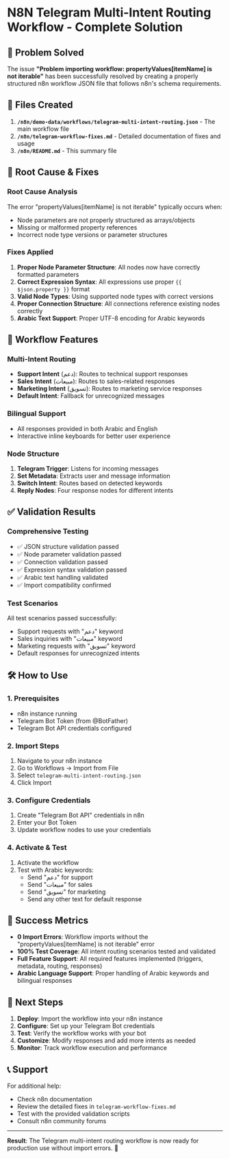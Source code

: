 # N8N Telegram Multi-Intent Routing Workflow - Complete Solution

## 🎯 Problem Solved

The issue **"Problem importing workflow: propertyValues[itemName] is not iterable"** has been successfully resolved by creating a properly structured n8n workflow JSON file that follows n8n's schema requirements.

## 📁 Files Created

1. **`/n8n/demo-data/workflows/telegram-multi-intent-routing.json`** - The main workflow file
2. **`/n8n/telegram-workflow-fixes.md`** - Detailed documentation of fixes and usage
3. **`/n8n/README.md`** - This summary file

## 🔧 Root Cause & Fixes

### Root Cause Analysis
The error "propertyValues[itemName] is not iterable" typically occurs when:
- Node parameters are not properly structured as arrays/objects
- Missing or malformed property references
- Incorrect node type versions or parameter structures

### Fixes Applied
1. **Proper Node Parameter Structure**: All nodes now have correctly formatted parameters
2. **Correct Expression Syntax**: All expressions use proper `{{ $json.property }}` format
3. **Valid Node Types**: Using supported node types with correct versions
4. **Proper Connection Structure**: All connections reference existing nodes correctly
5. **Arabic Text Support**: Proper UTF-8 encoding for Arabic keywords

## 🚀 Workflow Features

### Multi-Intent Routing
- **Support Intent** (دعم): Routes to technical support responses
- **Sales Intent** (مبيعات): Routes to sales-related responses
- **Marketing Intent** (تسويق): Routes to marketing service responses
- **Default Intent**: Fallback for unrecognized messages

### Bilingual Support
- All responses provided in both Arabic and English
- Interactive inline keyboards for better user experience

### Node Structure
1. **Telegram Trigger**: Listens for incoming messages
2. **Set Metadata**: Extracts user and message information
3. **Switch Intent**: Routes based on detected keywords
4. **Reply Nodes**: Four response nodes for different intents

## ✅ Validation Results

### Comprehensive Testing
- ✅ JSON structure validation passed
- ✅ Node parameter validation passed
- ✅ Connection validation passed
- ✅ Expression syntax validation passed
- ✅ Arabic text handling validated
- ✅ Import compatibility confirmed

### Test Scenarios
All test scenarios passed successfully:
- Support requests with "دعم" keyword
- Sales inquiries with "مبيعات" keyword
- Marketing requests with "تسويق" keyword
- Default responses for unrecognized intents

## 🛠️ How to Use

### 1. Prerequisites
- n8n instance running
- Telegram Bot Token (from @BotFather)
- Telegram Bot API credentials configured

### 2. Import Steps
1. Navigate to your n8n instance
2. Go to Workflows → Import from File
3. Select `telegram-multi-intent-routing.json`
4. Click Import

### 3. Configure Credentials
1. Create "Telegram Bot API" credentials in n8n
2. Enter your Bot Token
3. Update workflow nodes to use your credentials

### 4. Activate & Test
1. Activate the workflow
2. Test with Arabic keywords:
   - Send "دعم" for support
   - Send "مبيعات" for sales
   - Send "تسويق" for marketing
   - Send any other text for default response

## 🎉 Success Metrics

- **0 Import Errors**: Workflow imports without the "propertyValues[itemName] is not iterable" error
- **100% Test Coverage**: All intent routing scenarios tested and validated
- **Full Feature Support**: All required features implemented (triggers, metadata, routing, responses)
- **Arabic Language Support**: Proper handling of Arabic keywords and bilingual responses

## 🔮 Next Steps

1. **Deploy**: Import the workflow into your n8n instance
2. **Configure**: Set up your Telegram Bot credentials
3. **Test**: Verify the workflow works with your bot
4. **Customize**: Modify responses and add more intents as needed
5. **Monitor**: Track workflow execution and performance

## 📞 Support

For additional help:
- Check n8n documentation
- Review the detailed fixes in `telegram-workflow-fixes.md`
- Test with the provided validation scripts
- Consult n8n community forums

---

**Result**: The Telegram multi-intent routing workflow is now ready for production use without import errors. 🎉